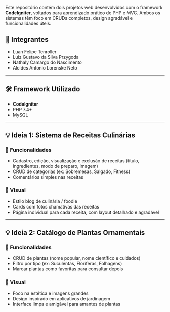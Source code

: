 Este repositório contém dois projetos web desenvolvidos com o framework **CodeIgniter**, voltados para aprendizado prático de PHP e MVC. Ambos os sistemas têm foco em CRUDs completos, design agradável e funcionalidades úteis.

## 👥 Integrantes
- Luan Felipe Tenroller
- Luiz Gustavo da Silva Przygoda
- Nathaly Camargo do Nascimento
- Alcides Antonio Lorenske Neto

---

## 🛠️ Framework Utilizado
- **CodeIgniter**
- PHP 7.4+
- MySQL

---

## 💡 Ideia 1: Sistema de Receitas Culinárias

### 🔹 Funcionalidades
- Cadastro, edição, visualização e exclusão de receitas (título, ingredientes, modo de preparo, imagem)
- CRUD de categorias (ex: Sobremesas, Salgado, Fitness)
- Comentários simples nas receitas

### 🎨 Visual
- Estilo blog de culinária / foodie
- Cards com fotos chamativas das receitas
- Página individual para cada receita, com layout detalhado e agradável

---

## 💡 Ideia 2: Catálogo de Plantas Ornamentais

### 🔹 Funcionalidades
- CRUD de plantas (nome popular, nome científico e cuidados)
- Filtro por tipo (ex: Suculentas, Floríferas, Folhagens)
- Marcar plantas como favoritas para consultar depois

### 🎨 Visual
- Foco na estética e imagens grandes
- Design inspirado em aplicativos de jardinagem
- Interface limpa e amigável para amantes de plantas
